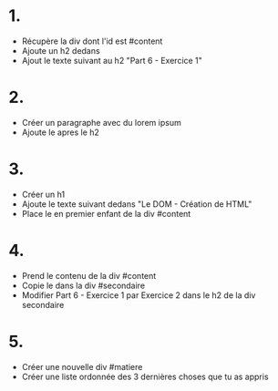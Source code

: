# 1. 
- Récupère la div dont l'id est #content
- Ajoute un h2 dedans
- Ajout le texte suivant au h2 "Part 6 - Exercice 1" 

# 2.
- Créer un paragraphe avec du lorem ipsum
- Ajoute le apres le h2

# 3.
- Créer un h1 
- Ajoute le texte suivant dedans "Le DOM - Création de HTML"
- Place le en premier enfant de la div #content


# 4.
- Prend le contenu de la div #content
- Copie le dans la div #secondaire
- Modifier Part 6 - Exercice 1 par Exercice 2 dans le h2 de la div secondaire

# 5.
- Créer une nouvelle div #matiere
- Créer une liste ordonnée des 3 dernières choses que tu as appris


